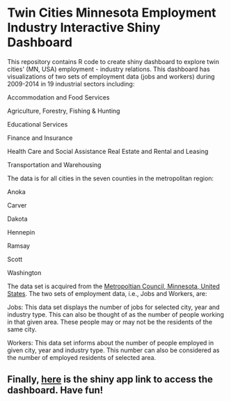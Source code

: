 # Twin Cities Minnesota Employment Industry Interactive Shiny Dashboard
This repository contains R code to create shiny dashboard to explore twin cities' (MN, USA) employment - industry relations. This dashboard has visualizations of two sets of employment data (jobs and workers) during 2009-2014 in 19 industrial sectors including:

Accommodation and Food Services

Agriculture, Forestry, Fishing &amp; Hunting

Educational Services

Finance and Insurance

Health Care and Social Assistance
Real Estate and Rental and Leasing

Transportation and Warehousing

The data is for all cities in the seven counties in the metropolitan region:

Anoka

Carver

Dakota

Hennepin

Ramsay

Scott

Washington

The data set is acquired from the [Metropoltian Council, Minnesota, United States]( http://stats.metc.state.mn.us/data_download/DD_start.aspx). The two sets of employment data, i.e., Jobs and Workers, are:

Jobs: This data set displays the number of jobs for selected city, year and industry type. This can also be thought of as the number of people working in that given area. These people may or may not be the residents of the same city.


Workers: This data set informs about the number of people employed in given city, year and industry type. This number can also be considered as the number of employed residents of selected area.

## Finally, [here](https://ajain.shinyapps.io/datathon/) is the shiny app link to access the dashboard. Have fun!
